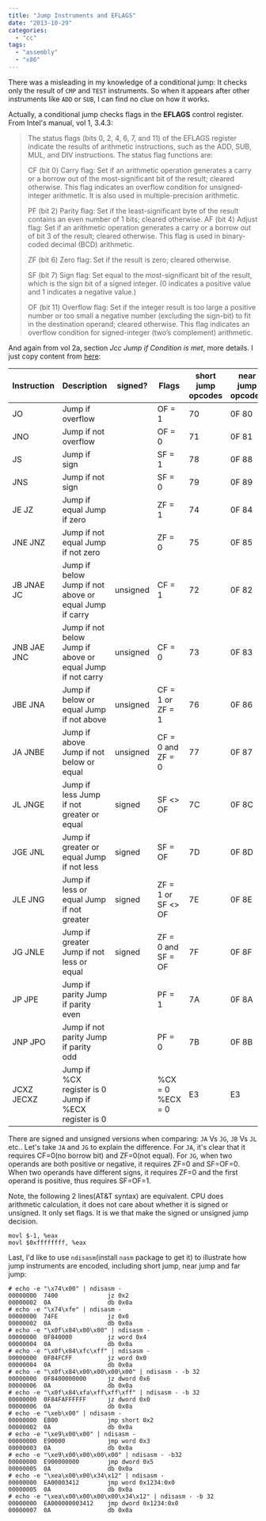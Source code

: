 ```yaml
---
title: "Jump Instruments and EFLAGS"
date: "2013-10-29"
categories: 
  - "cc"
tags: 
  - "assembly"
  - "x86"
---
```


There was a misleading in my knowledge of a conditional jump: It checks only the result of `CMP` and `TEST` instruments. So when it appears after other instruments like `ADD` or `SUB`, I can find no clue on how it works.

Actually, a conditional jump checks flags in the **EFLAGS** control register. From Intel's manual, vol 1, 3.4.3:

> The status flags (bits 0, 2, 4, 6, 7, and 11) of the EFLAGS register indicate the results of arithmetic instructions, such as the ADD, SUB, MUL, and DIV instructions. The status flag functions are:
> 
> CF (bit 0) Carry flag: Set if an arithmetic operation generates a carry or a borrow out of the most-significant bit of the result; cleared otherwise. This flag indicates an overflow condition for unsigned-integer arithmetic. It is also used in multiple-precision arithmetic.
> 
> PF (bit 2) Parity flag: Set if the least-significant byte of the result contains an even number of 1 bits; cleared otherwise. AF (bit 4) Adjust flag: Set if an arithmetic operation generates a carry or a borrow out of bit 3 of the result; cleared otherwise. This flag is used in binary-coded decimal (BCD) arithmetic.
> 
> ZF (bit 6) Zero flag: Set if the result is zero; cleared otherwise.
> 
> SF (bit 7) Sign flag: Set equal to the most-significant bit of the result, which is the sign bit of a signed integer. (0 indicates a positive value and 1 indicates a negative value.)
> 
> OF (bit 11) Overflow flag: Set if the integer result is too large a positive number or too small a negative number (excluding the sign-bit) to fit in the destination operand; cleared otherwise. This flag indicates an overflow condition for signed-integer (two’s complement) arithmetic.

And again from vol 2a, section _Jcc Jump if Condition is met_, more details. I just copy content from [here](http://www.unixwiz.net/techtips/x86-jumps.html):

| Instruction | Description | signed? | Flags | short jump opcodes | near jump opcodes |
| --- | --- | --- | --- | --- | --- |
| JO | Jump if overflow |  | OF = 1 | 70 | 0F 80 |
| JNO | Jump if not overflow |  | OF = 0 | 71 | 0F 81 |
| JS | Jump if sign |  | SF = 1 | 78 | 0F 88 |
| JNS | Jump if not sign |  | SF = 0 | 79 | 0F 89 |
| JE JZ | Jump if equal Jump if zero |  | ZF = 1 | 74 | 0F 84 |
| JNE JNZ | Jump if not equal Jump if not zero |  | ZF = 0 | 75 | 0F 85 |
| JB JNAE JC | Jump if below Jump if not above or equal Jump if carry | unsigned | CF = 1 | 72 | 0F 82 |
| JNB JAE JNC | Jump if not below Jump if above or equal Jump if not carry | unsigned | CF = 0 | 73 | 0F 83 |
| JBE JNA | Jump if below or equal Jump if not above | unsigned | CF = 1 or ZF = 1 | 76 | 0F 86 |
| JA JNBE | Jump if above Jump if not below or equal | unsigned | CF = 0 and ZF = 0 | 77 | 0F 87 |
| JL JNGE | Jump if less Jump if not greater or equal | signed | SF <> OF | 7C | 0F 8C |
| JGE JNL | Jump if greater or equal Jump if not less | signed | SF = OF | 7D | 0F 8D |
| JLE JNG | Jump if less or equal Jump if not greater | signed | ZF = 1 or SF <> OF | 7E | 0F 8E |
| JG JNLE | Jump if greater Jump if not less or equal | signed | ZF = 0 and SF = OF | 7F | 0F 8F |
| JP JPE | Jump if parity Jump if parity even |  | PF = 1 | 7A | 0F 8A |
| JNP JPO | Jump if not parity Jump if parity odd |  | PF = 0 | 7B | 0F 8B |
| JCXZ JECXZ | Jump if %CX register is 0 Jump if %ECX register is 0 |  | %CX = 0 %ECX = 0 | E3 | E3 |

There are signed and unsigned versions when comparing: `JA` Vs `JG`, `JB` Vs `JL` etc.. Let's take `JA` and `JG` to explain the difference. For `JA`, it's clear that it requires CF=0(no borrow bit) and ZF=0(not equal). For `JG`, when two operands are both positive or negative, it requires ZF=0 and SF=OF=0. When two operands have different signs, it requires ZF=0 and the first operand is positive, thus requires SF=OF=1.

Note, the following 2 lines(AT&T syntax) are equivalent. CPU does arithmetic calculation, it does not care about whether it is signed or unsigned. It only set flags. It is we that make the signed or unsigned jump decision.

```
movl $-1, %eax
movl $0xffffffff, %eax
```

Last, I'd like to use `ndisasm`(install `nasm` package to get it) to illustrate how jump instruments are encoded, including short jump, near jump and far jump:

```
# echo -e "\x74\x00" | ndisasm -
00000000  7400              jz 0x2
00000002  0A                db 0x0a
# echo -e "\x74\xfe" | ndisasm -
00000000  74FE              jz 0x0
00000002  0A                db 0x0a
# echo -e "\x0f\x84\x00\x00" | ndisasm -
00000000  0F840000          jz word 0x4
00000004  0A                db 0x0a
# echo -e "\x0f\x84\xfc\xff" | ndisasm -
00000000  0F84FCFF          jz word 0x0
00000004  0A                db 0x0a
# echo -e "\x0f\x84\x00\x00\x00\x00" | ndisasm - -b 32
00000000  0F8400000000      jz dword 0x6
00000006  0A                db 0x0a
# echo -e "\x0f\x84\xfa\xff\xff\xff" | ndisasm - -b 32
00000000  0F84FAFFFFFF      jz dword 0x0
00000006  0A                db 0x0a
# echo -e "\xeb\x00" | ndisasm -
00000000  EB00              jmp short 0x2
00000002  0A                db 0x0a
# echo -e "\xe9\x00\x00" | ndisasm -
00000000  E90000            jmp word 0x3
00000003  0A                db 0x0a
# echo -e "\xe9\x00\x00\x00\x00" | ndisasm - -b32
00000000  E900000000        jmp dword 0x5
00000005  0A                db 0x0a
# echo -e "\xea\x00\x00\x34\x12" | ndisasm -
00000000  EA00003412        jmp word 0x1234:0x0
00000005  0A                db 0x0a
# echo -e "\xea\x00\x00\x00\x00\x34\x12" | ndisasm - -b 32
00000000  EA000000003412    jmp dword 0x1234:0x0
00000007  0A                db 0x0a
```
